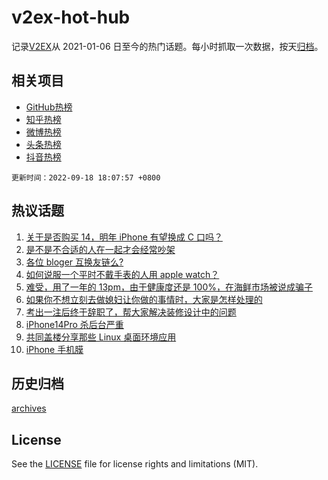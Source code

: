 # v2ex-hot-hub

 记录[V2EX](https://www.v2ex.com/)从 2021-01-06 日至今的热门话题。每小时抓取一次数据，按天[归档](archives)。
 
 ## 相关项目

- [GitHub热榜](https://github.com/snaildev/github-hot-hub)
- [知乎热榜](https://github.com/snaildev/zhihu-hot-hub)
- [微博热榜](https://github.com/snaildev/weibo-hot-hub)
- [头条热榜](https://github.com/snaildev/toutiao-hot-hub)
- [抖音热榜](https://github.com/snaildev/douyin-hot-hub)


 `更新时间：2022-09-18 18:07:57 +0800`

## 热议话题

1. [关于是否购买 14，明年 iPhone 有望换成 C 口吗？](https://www.v2ex.com/t/880850)
1. [是不是不合适的人在一起才会经常吵架](https://www.v2ex.com/t/880853)
1. [各位 bloger 互换友链么?](https://www.v2ex.com/t/880945)
1. [如何说服一个平时不戴手表的人用 apple watch？](https://www.v2ex.com/t/880950)
1. [难受，用了一年的 13pm，由于健康度还是 100%，在海鲜市场被说成骗子](https://www.v2ex.com/t/881004)
1. [如果你不想立刻去做媳妇让你做的事情时，大家是怎样处理的](https://www.v2ex.com/t/880897)
1. [考出一注后终于辞职了，帮大家解决装修设计中的问题](https://www.v2ex.com/t/880894)
1. [iPhone14Pro 杀后台严重](https://www.v2ex.com/t/880914)
1. [共同盖楼分享那些 Linux 桌面环境应用](https://www.v2ex.com/t/880985)
1. [iPhone 手机膜](https://www.v2ex.com/t/880975)

## 历史归档

[archives](archives)

## License

See the [LICENSE](LICENSE) file for license rights and limitations (MIT).
